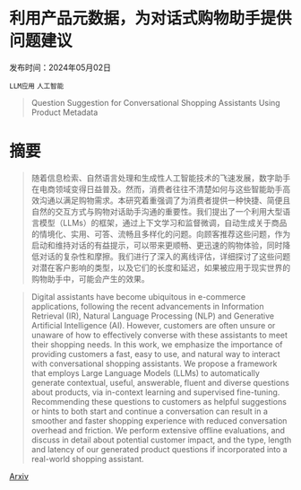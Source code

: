# 利用产品元数据，为对话式购物助手提供问题建议

发布时间：2024年05月02日

`LLM应用` `人工智能`

> Question Suggestion for Conversational Shopping Assistants Using Product Metadata

# 摘要

> 随着信息检索、自然语言处理和生成性人工智能技术的飞速发展，数字助手在电商领域变得日益普及。然而，消费者往往不清楚如何与这些智能助手高效沟通以满足购物需求。本研究着重强调了为消费者提供一种快捷、简便且自然的交互方式与购物对话助手沟通的重要性。我们提出了一个利用大型语言模型（LLMs）的框架，通过上下文学习和监督微调，自动生成关于商品的情境化、实用、可答、流畅且多样化的问题。向顾客推荐这些问题，作为启动和维持对话的有益提示，可以带来更顺畅、更迅速的购物体验，同时降低对话的复杂性和摩擦。我们进行了深入的离线评估，详细探讨了这些问题对潜在客户影响的类型，以及它们的长度和延迟，如果被应用于现实世界的购物助手中，可能会产生的效果。

> Digital assistants have become ubiquitous in e-commerce applications, following the recent advancements in Information Retrieval (IR), Natural Language Processing (NLP) and Generative Artificial Intelligence (AI). However, customers are often unsure or unaware of how to effectively converse with these assistants to meet their shopping needs. In this work, we emphasize the importance of providing customers a fast, easy to use, and natural way to interact with conversational shopping assistants. We propose a framework that employs Large Language Models (LLMs) to automatically generate contextual, useful, answerable, fluent and diverse questions about products, via in-context learning and supervised fine-tuning. Recommending these questions to customers as helpful suggestions or hints to both start and continue a conversation can result in a smoother and faster shopping experience with reduced conversation overhead and friction. We perform extensive offline evaluations, and discuss in detail about potential customer impact, and the type, length and latency of our generated product questions if incorporated into a real-world shopping assistant.

[Arxiv](https://arxiv.org/abs/2405.01738)